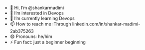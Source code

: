 - 👋 Hi, I’m @shankarmadimi
- 👀 I’m interested in Devops
- 🌱 I’m currently learning Devops
- 📫 How to reach me :Through linkedin.com/in/shankar-madimi-2ab375263
- 😄 Pronouns: he/him
- ⚡ Fun fact: just a beginner beginning

<!---
shankarmadimi/shankarmadimi is a ✨ special ✨ repository because its `README.md` (this file) appears on your GitHub profile.
You can click the Preview link to take a look at your changes.
--->
